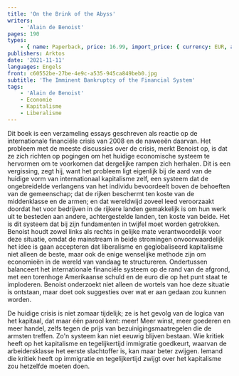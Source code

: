 ```yaml
---
title: 'On the Brink of the Abyss'
writers:
    - 'Alain de Benoist'
pages: 190
types:
    - { name: Paperback, price: 16.99, import_price: { currency: EUR, amount: 13.39 }, isbn: 978-1-910524-30-5, size: { height: 216, width: 140, depth: 13 }, supplier: 'Ex Libris' }
publishers: Arktos
date: '2021-11-11'
languages: Engels
front: c60552be-27be-4e9c-a535-945ca849beb0.jpg
subtitle: 'The Imminent Bankruptcy of the Financial System'
tags:
    - 'Alain de Benoist'
    - Economie
    - Kapitalisme
    - Liberalisme
---
```


Dit boek is een verzameling essays geschreven als reactie op de internationale financiële crisis van 2008 en de naweeën daarvan. Het probleem met de meeste discussies over de crisis, merkt Benoist op, is dat ze zich richten op pogingen om het huidige economische systeem te hervormen om te voorkomen dat dergelijke rampen zich herhalen. Dit is een vergissing, zegt hij, want het probleem ligt eigenlijk bij de aard van de huidige vorm van internationaal kapitalisme zelf, een systeem dat de ongebreidelde verlangens van het individu bevoordeelt boven de behoeften van de gemeenschap; dat de rijken beschermt ten koste van de middenklasse en de armen; en dat wereldwijd zoveel leed veroorzaakt doordat het voor bedrijven in de rijkere landen gemakkelijk is om hun werk uit te besteden aan andere, achtergestelde landen, ten koste van beide. Het is dit systeem dat bij zijn fundamenten in twijfel moet worden getrokken. Benoist houdt zowel links als rechts in gelijke mate verantwoordelijk voor deze situatie, omdat de mainstream in beide stromingen onvoorwaardelijk het idee is gaan accepteren dat liberalisme en geglobaliseerd kapitalisme niet alleen de beste, maar ook de enige wenselijke methode zijn om economieën in de wereld van vandaag te structureren. Ondertussen balanceert het internationale financiële systeem op de rand van de afgrond, met een torenhoge Amerikaanse schuld en de euro die op het punt staat te imploderen. Benoist onderzoekt niet alleen de wortels van hoe deze situatie is ontstaan, maar doet ook suggesties over wat er aan gedaan zou kunnen worden.

De huidige crisis is niet zomaar tijdelijk; ze is het gevolg van de logica van het kapitaal, dat maar één parool kent: meer! Meer winst, meer goederen en meer handel, zelfs tegen de prijs van bezuinigingsmaatregelen die de armsten treffen. Zo'n systeem kan niet eeuwig blijven bestaan. Wie kritiek heeft op het kapitalisme en tegelijkertijd immigratie goedkeurt, waarvan de arbeidersklasse het eerste slachtoffer is, kan maar beter zwijgen. Iemand die kritiek heeft op immigratie en tegelijkertijd zwijgt over het kapitalisme zou hetzelfde moeten doen.
